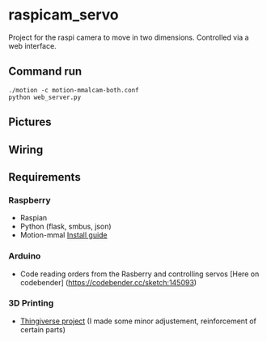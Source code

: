 # raspicam_servo

Project for the raspi camera to move in two dimensions.
Controlled via a web interface.

## Command run
```
./motion -c motion-mmalcam-both.conf
python web_server.py
```

## Pictures


## Wiring


## Requirements
### Raspberry
* Raspian
* Python (flask, smbus, json)
* Motion-mmal [Install guide](https://rhasbury.wordpress.com/2015/12/23/raspberry-pi-b-with-camera-module-and-motion/)

### Arduino
* Code reading orders from the Rasberry and controlling servos [Here on codebender] (https://codebender.cc/sketch:145093)

### 3D Printing
* [Thingiverse project](http://www.thingiverse.com/thing:504196) (I made some minor adjustement, reinforcement of certain parts)
